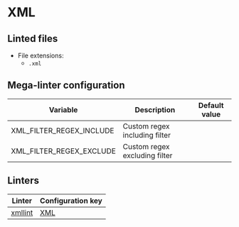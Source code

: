 <!-- markdownlint-disable MD003 MD020 MD033 MD041 -->
<!-- Generated by .automation/build.py, please do not update manually -->
# XML

## Linted files

- File extensions:
  - `.xml`

## Mega-linter configuration

| Variable | Description | Default value |
| ----------------- | -------------- | -------------- |
| XML_FILTER_REGEX_INCLUDE | Custom regex including filter |  |
| XML_FILTER_REGEX_EXCLUDE | Custom regex excluding filter |  |

## Linters

| Linter | Configuration key |
| ------ | ----------------- |
| [xmllint](xml_xmllint.md) | [XML](xml_xmllint.md) |
